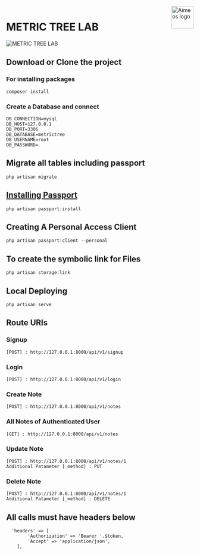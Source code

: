 <a href="https://aimeos.org/">
    <img src="https://www.courseya.com/interview/laravel-interview-questions.jpg" alt="Aimeos logo" title="Aimeos" align="right" height="60" />
</a>

# METRIC TREE LAB

![METRIC TREE LAB](https://www.courseya.com/interview/laravel-interview-questions.jpg)

## Download or Clone the project

### For installing packages

```
composer install
```

### Create a Database and connect

```
DB_CONNECTION=mysql
DB_HOST=127.0.0.1
DB_PORT=3306
DB_DATABASE=metrictree
DB_USERNAME=root
DB_PASSWORD=
```

## Migrate all tables including passport
```
php artisan migrate
```
## [Installing Passport](https://laravel.com/docs/7.x/passport)
```
php artisan passport:install
```
## Creating A Personal Access Client

```
php artisan passport:client --personal
```


## To create the symbolic link for Files
```
php artisan storage:link
```

## Local Deploying
```
php artisan serve
```
## Route URIs 

### Signup 
```
[POST] : http://127.0.0.1:8000/api/v1/signup 
```
### Login  
```
[POST] : http://127.0.0.1:8000/api/v1/login 
```
### Create Note 
```
[POST] : http://127.0.0.1:8000/api/v1/notes
```
### All Notes of Authenticated User
```
[GET] : http://127.0.0.1:8000/api/v1/notes
```
### Update Note
```
[POST] : http://127.0.0.1:8000/api/v1/notes/1
Additional Patameter [_method] : PUT 
```
### Delete Note 
```
[POST] : http://127.0.0.1:8000/api/v1/notes/1
Additional Patameter [_method] : DELETE 
```
## All calls must have headers below
```
  'headers' => [
        'Authorization' => 'Bearer '.$token,
        'Accept' => 'application/json',
    ],
```

